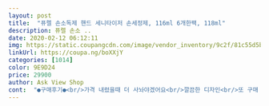```yaml
---
layout: post 
title:  "퓨렐 손소독제 핸드 세니타이저 손세정제, 116ml 6개한팩, 118ml" 
description: 퓨렐 손소 ..
date: 2020-02-12 06:12:11 
img: https://static.coupangcdn.com/image/vendor_inventory/9c2f/81c55d5b66f418e985b27271628c4e07f729b02fcfbfa562cebe0bdcd5d4.jpg 
linkUrl: https://coupa.ng/boXXjY 
categories: [1014] 
color: 9E9D24 
price: 29900 
author: Ask View Shop 
cont:  "●구매후기●<br/>가격 내렸을때 더 사놔야겠어요<br/>깔끔한 디자인<br/>또 구매 해야겠어요~가격만 조금 낮춰주면<br/>배송은 예상보다 빠르게왔어요<br/>선물하기도 좋네욤<br/>쓰기 좋아요.<br/>휴대하기도 좋아서 떨어지면<br/>아쉽.<br/>,.<br/><br/>작은 사이즈<br/>제가살때는 34900원이였는데, 가격이 5천원이나 내렸네용<br/>첨 바를땐 알콜향이 확나지만 금방 사라져서<br/>퓨렐은 워낙 유명하니까 믿고 쓰는거 같아요<br/>하는 바램이에요~배송도 빨라요<br/>핸드백 안의 필수품 입니다~~<br/>향도 무난하고<br/>회사직장동료들거 18개, 가족들꺼 12개해서 총 30개 구매했어요<br/>휴대하기좋은사이즈라 들고다니기 좋아서 차에나, 가방에다 두고 다니기좋더라구요<br/>가격 내렸을때 더 사놔야겠어요<br/>깔끔한 디자인<br/>또 구매 해야겠어요~가격만 조금 낮춰주면<br/>배송은 예상보다 빠르게왔어요<br/>선물하기도 좋네욤<br/>쓰기 좋아요.<br/>휴대하기도 좋아서 떨어지면<br/>아쉽.<br/>,.<br/><br/>작은 사이즈<br/>제가살때는 34900원이였는데, 가격이 5천원이나 내렸네용<br/>첨 바를땐 알콜향이 확나지만 금방 사라져서<br/>퓨렐은 워낙 유명하니까 믿고 쓰는거 같아요<br/>하는 바램이에요~배송도 빨라요<br/>핸드백 안의 필수품 입니다~~<br/>향도 무난하고<br/>회사직장동료들거 18개, 가족들꺼 12개해서 총 30개 구매했어요<br/>휴대하기좋은사이즈라 들고다니기 좋아서 차에나, 가방에다 두고 다니기좋더라구요<br/>" 
---
```

